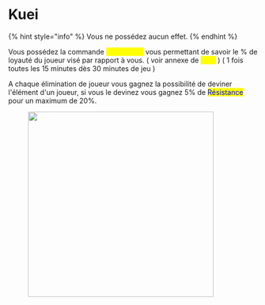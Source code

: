 # Kuei

{% hint style="info" %}
Vous ne possédez aucun effet.
{% endhint %}

Vous possédez la commande <mark style="color:yellow;">**/av loyauté**</mark> vous permettant de savoir le % de loyauté du joueur visé par rapport à vous. ( voir annexe de <mark style="color:yellow;">**Kuei**</mark> ) ( 1 fois toutes les 15 minutes dès 30 minutes de jeu )

A chaque élimination de joueur vous gagnez la possibilité de deviner l'élément d'un joueur, si vous le devinez vous gagnez 5% de <mark style="color:blue;">Résistance</mark> pour un maximum de 20%.

<figure><img src="https://i1.sndcdn.com/avatars-000108181317-7597t6-t500x500.jpg" alt="" width="375"><figcaption></figcaption></figure>
